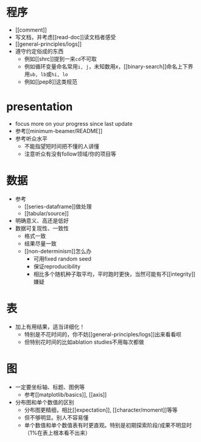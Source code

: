 # 程序
- [[comment]]
- 写文档，并考虑[[read-doc]]读文档者感受
- [[general-principles/logs]]
- 遵守约定俗成的东西
  - 例如[[shrc]]提到一来`cd`不可取
  - 例如循环变量命名常用`i, j`，未知数用$x$，[[binary-search]]命名上下界用`ub, lb`或`hi, lo`
  - 例如[[pep8]]这类规范
# presentation
- focus more on your progress since last update
- 参考[[minimum-beamer/README]]
- 参考听众水平
  - 不能指望短时间把不懂的人讲懂
  - 注意听众有没有follow领域/你的项目等
# 数据
- 参考
  - [[series-dataframe]]做处理
  - [[tabular/source]]
- 明确意义、高还是低好
- 数据可复现性、一致性
  - 格式一致
  - 结果尽量一致
  - [[non-determinism]]怎么办
    - 可用fixed random seed
    - 保证reproducibility
    - 相比多个随机种子取平均，平时跑时更快，当然可能有不[[integrity]]嫌疑
# 表
- 加上有用结果，适当详细化！
  - 特别是不花时间的，你不妨[[general-principles/logs]]出来看看呗
  - 但特别花时间的比如ablation studies不用每次都做
# 图
- 一定要坐标轴、标题、图例等
  - 参考[[matplotlib/basics]], [[axis]]
- 分布图和单个数值的区别
  - 分布图更精细，相比[[expectation]], [[character/moment]]等等
  - 但不够明显。别人不容易懂
  - 单个数值和单个数值表有时更直观。特别是初期探索阶段/成果不明显时（1%在表上根本看不出来）